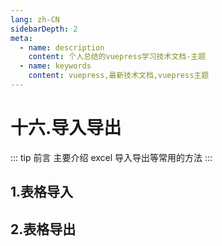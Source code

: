 ```yaml
---
lang: zh-CN
sidebarDepth: 2
meta:
  - name: description
    content: 个人总结的vuepress学习技术文档-主题
  - name: keywords
    content: vuepress,最新技术文档,vuepress主题
---
```


# 十六.导入导出

::: tip 前言
主要介绍 excel 导入导出等常用的方法
:::

## 1.表格导入

## 2.表格导出
